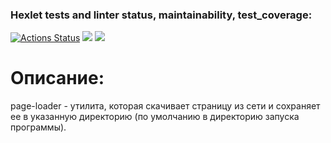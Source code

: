 ### Hexlet tests and linter status, maintainability, test_coverage:
[![Actions Status](https://github.com/mrjonsonDD/python-project-lvl3/workflows/hexlet-check/badge.svg)](https://github.com/mrjonsonDD/python-project-lvl3/actions)
<a href="https://codeclimate.com/github/mrjonsonDD/python-project-lvl3/maintainability"><img src="https://api.codeclimate.com/v1/badges/1ee8f6a0a0e65690720c/maintainability" /></a>
<a href="https://codeclimate.com/github/mrjonsonDD/python-project-lvl3/test_coverage"><img src="https://api.codeclimate.com/v1/badges/1ee8f6a0a0e65690720c/test_coverage" /></a>

# Описание:
page-loader - утилита, которая скачивает страницу из сети и сохраняет ее в указанную директорию (по умолчанию в директорию запуска программы).
